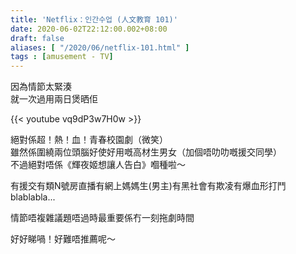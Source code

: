 ```yaml
---
title: 'Netflix：인간수업 (人文教育 101)'
date: 2020-06-02T22:12:00.002+08:00
draft: false
aliases: [ "/2020/06/netflix-101.html" ]
tags : [amusement - TV]
---
```


因為情節太緊湊  \
就一次過用兩日煲晒佢

{{< youtube vq9dP3w7H0w >}}

絕對係超！熱！血！青春校園劇（微笑） \
雖然係圍繞兩位頭腦好使好用嘅高材生男女（加個唔叻叻嘅援交同學） \
不過絕對唔係《輝夜姬想讓人告白》嗰種啦～

有援交有類N號房直播有網上媽媽生(男主)有黑社會有欺凌有爆血形打鬥blablabla...

情節唔複雜議題唔過時最重要係冇一刻拖劇時間

好好睇喎！好難唔推薦呢～
